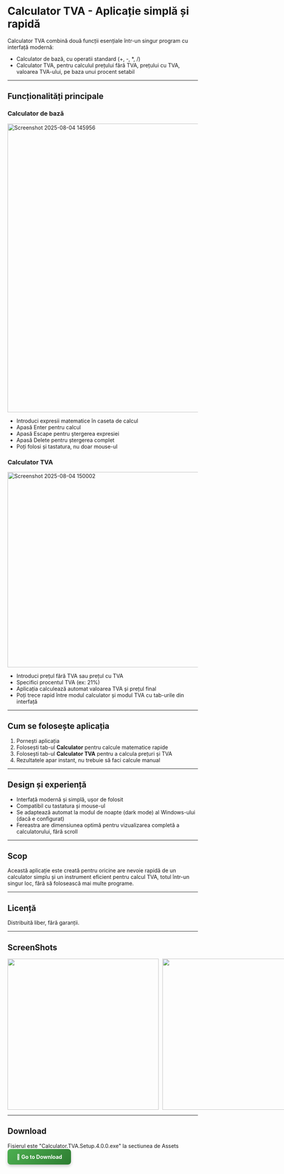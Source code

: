 # Calculator TVA - Aplicație simplă și rapidă

Calculator TVA combină două funcții esențiale într-un singur program cu interfață modernă:

- Calculator de bază, cu operatii standard (+, -, *, /)  
- Calculator TVA, pentru calculul prețului fără TVA, prețului cu TVA, valoarea TVA-ului, pe baza unui procent setabil

---

## Funcționalități principale

### Calculator de bază
<div style="display: flex; gap: 10px;">
 <img width="613" height="764" alt="Screenshot 2025-08-04 145956" src="https://github.com/user-attachments/assets/b877af0a-dda0-41f2-ba5e-9beac93d11e6" />
</div>

- Introduci expresii matematice în caseta de calcul  
- Apasă Enter pentru calcul  
- Apasă Escape pentru ștergerea expresiei  
- Apasă Delete pentru ștergerea complet  
- Poți folosi și tastatura, nu doar mouse-ul

### Calculator TVA

<div style="display: flex; gap: 10px;">
<img width="618" height="517" alt="Screenshot 2025-08-04 150002" src="https://github.com/user-attachments/assets/f8aec29d-1fe6-489a-93b8-d726f51a5018" />
</div>

- Introduci prețul fără TVA sau prețul cu TVA  
- Specifici procentul TVA (ex: 21%)  
- Aplicația calculează automat valoarea TVA și prețul final  
- Poți trece rapid între modul calculator și modul TVA cu tab-urile din interfață

---

## Cum se folosește aplicația

1. Pornești aplicația  
2. Folosești tab-ul **Calculator** pentru calcule matematice rapide  
3. Folosești tab-ul **Calculator TVA** pentru a calcula prețuri și TVA  
4. Rezultatele apar instant, nu trebuie să faci calcule manual

---

## Design și experiență

- Interfață modernă și simplă, ușor de folosit  
- Compatibil cu tastatura și mouse-ul  
- Se adaptează automat la modul de noapte (dark mode) al Windows-ului (dacă e configurat)  
- Fereastra are dimensiunea optimă pentru vizualizarea completă a calculatorului, fără scroll

---

## Scop

Această aplicație este creată pentru oricine are nevoie rapidă de un calculator simplu și un instrument eficient pentru calcul TVA, totul într-un singur loc, fără să folosească mai multe programe.

---

## Licență

Distribuită liber, fără garanții.

---
## ScreenShots
<div style="display: flex; gap: 10px;">
  <img src="https://github.com/user-attachments/assets/b8750087-fc92-4c8a-bb37-638fff006699" style="height: 400px; object-fit: contain;">
  <img src="https://github.com/user-attachments/assets/21be6364-7854-4915-b509-678cc4edbb0f" style="height: 400px; object-fit: contain;">
</div>


---
## Download
Fisierul este "Calculator.TVA.Setup.4.0.0.exe" la sectiunea de Assets
<a href="https://github.com/Robiy13/VATClaculator/releases/download/Calculator/Calculator.TVA.Setup.5.3.0.exe" target="_blank" style="
  display: inline-block;
  padding: 12px 24px;
  background: linear-gradient(135deg, #4CAF50, #2E7D32);
  color: white;
  font-weight: bold;
  text-decoration: none;
  border-radius: 8px;
  box-shadow: 0 4px 8px rgba(0,0,0,0.2);
  transition: transform 0.2s, box-shadow 0.2s;
">
  🚀 Go to Download
</a>




